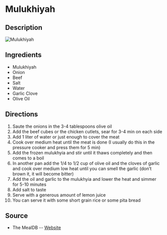# Mulukhiyah

## Description
![Mulukhiyah](https://www.themealdb.com/images/media/meals/x372ug1598733932.jpg "Mulukhiyah")

## Ingredients
- Mulukhiyah
- Onion
- Beef
- Salt
- Water
- Garlic Clove
- Olive Oil

## Directions
1. Saute the onions in the 3-4 tablespoons olive oil
2. Add the beef cubes or the chicken cutlets, sear for 3-4 min on each side
3. Add 1 liter of water or just enough to cover the meat
4. Cook over medium heat until the meat is done (I usually do this in the pressure cooker and press them for 5 min)
5. Add the frozen mulukhyia and stir until it thaws completely and then comes to a boil
6. In another pan add the 1/4 to 1/2 cup of olive oil and the cloves of garlic and cook over medium low heat until you can smell the garlic (don’t brown it, it will become bitter)
7. Add the oil and garlic to the mulukhyia and lower the heat and simmer for 5-10 minutes
8. Add salt to taste
9. Serve with a generous amount of lemon juice
10. You can serve it with some short grain rice or some pita bread

## Source

- The MealDB -- [Website](https://themealdb.com/)
